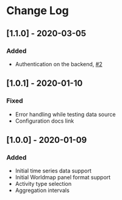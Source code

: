 # Change Log

## [1.1.0] - 2020-03-05

### Added
- Authentication on the backend, [#2](https://github.com/grafana/strava-datasource/issues/2)

## [1.0.1] - 2020-01-10

### Fixed
- Error handling while testing data source
- Configuration docs link

## [1.0.0] - 2020-01-09

### Added
- Initial time series data support
- Initial Worldmap panel format support
- Activity type selection
- Aggregation intervals
